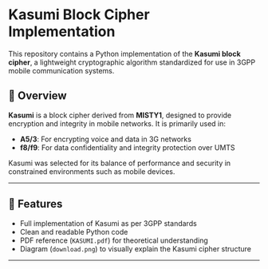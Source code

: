 # Kasumi Block Cipher Implementation

This repository contains a Python implementation of the **Kasumi block cipher**, a lightweight cryptographic algorithm standardized for use in 3GPP mobile communication systems.

## 📖 Overview

**Kasumi** is a block cipher derived from **MISTY1**, designed to provide encryption and integrity in mobile networks. It is primarily used in:

- **A5/3**: For encrypting voice and data in 3G networks
- **f8/f9**: For data confidentiality and integrity protection over UMTS

Kasumi was selected for its balance of performance and security in constrained environments such as mobile devices.

---

## 🧠 Features

- Full implementation of Kasumi as per 3GPP standards
- Clean and readable Python code
- PDF reference (`KASUMI.pdf`) for theoretical understanding
- Diagram (`download.png`) to visually explain the Kasumi cipher structure

---
